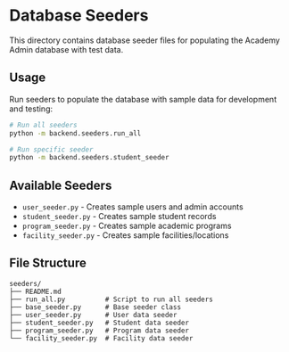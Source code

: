 # Database Seeders

This directory contains database seeder files for populating the Academy Admin database with test data.

## Usage

Run seeders to populate the database with sample data for development and testing:

```bash
# Run all seeders
python -m backend.seeders.run_all

# Run specific seeder
python -m backend.seeders.student_seeder
```

## Available Seeders

- `user_seeder.py` - Creates sample users and admin accounts
- `student_seeder.py` - Creates sample student records
- `program_seeder.py` - Creates sample academic programs
- `facility_seeder.py` - Creates sample facilities/locations

## File Structure

```
seeders/
├── README.md
├── run_all.py          # Script to run all seeders
├── base_seeder.py      # Base seeder class
├── user_seeder.py      # User data seeder
├── student_seeder.py   # Student data seeder
├── program_seeder.py   # Program data seeder
└── facility_seeder.py  # Facility data seeder
```